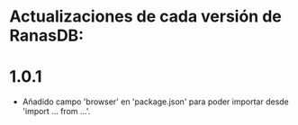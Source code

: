 # Actualizaciones de cada versión de RanasDB:

# 1.0.1

  - Añadido campo 'browser' en 'package.json' para poder importar desde 'import ... from ...'.